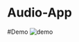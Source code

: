 # Audio-App
#Demo
![demo](https://user-images.githubusercontent.com/48266885/100582163-66fe2f80-331b-11eb-834f-de7d0d3dc755.gif)
